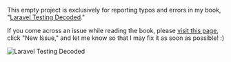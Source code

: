 This empty project is exclusively for reporting typos and errors in my book, "[Laravel Testing Decoded](https://leanpub.com/laravel-testing-decoded)."

If you come across an issue while reading the book, please [visit this page](https://github.com/JeffreyWay/Laravel-Testing-Decoded/issues), click "New Issue," and let me know so that I may fix it as soon as possible! :)

![Laravel Testing Decoded](https://s3.amazonaws.com/titlepages.leanpub.com/laravel-testing-decoded/bookpage?1365480102)
